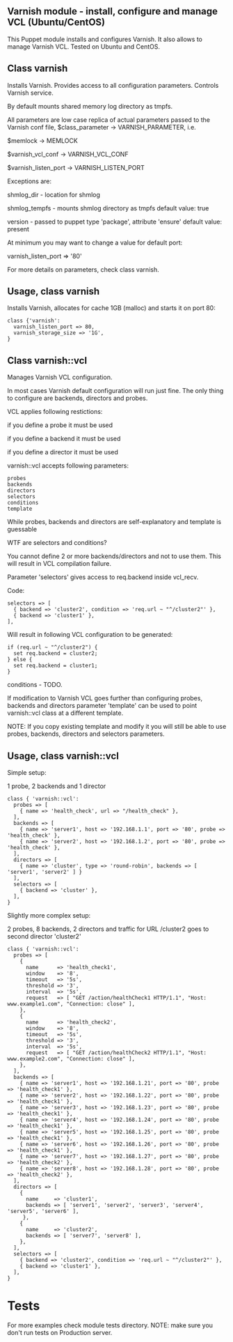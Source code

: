 ## Varnish module - install, configure and manage VCL (Ubuntu/CentOS)

This Puppet module installs and configures Varnish.
It also allows to manage Varnish VCL.
Tested on Ubuntu and CentOS.

## Class varnish

Installs Varnish. Provides access to all configuration parameters. Controls Varnish service.

By default mounts shared memory log directory as tmpfs.

All parameters are low case replica of actual parameters passed to
the Varnish conf file, $class_parameter -> VARNISH_PARAMETER, i.e.

$memlock             -> MEMLOCK

$varnish_vcl_conf    -> VARNISH_VCL_CONF

$varnish_listen_port -> VARNISH_LISTEN_PORT

Exceptions are: 

shmlog_dir    - location for shmlog 

shmlog_tempfs - mounts shmlog directory as tmpfs
                default value: true

version       - passed to puppet type 'package', attribute 'ensure'
                default value: present

At minimum you may want to change a value for default port:

varnish_listen_port => '80'

For more details on parameters, check class varnish.

## Usage, class varnish

Installs Varnish, allocates for cache 1GB (malloc) and starts it on port 80:

    class {'varnish':
      varnish_listen_port => 80,
      varnish_storage_size => '1G',
    }

## Class varnish::vcl

Manages Varnish VCL configuration.

In most cases Varnish default configuration will run just fine.
The only thing to configure are backends, directors and probes.

VCL applies following restictions:

if you define a probe it must be used

if you define a backend it must be used

if you define a director it must be used

varnish::vcl accepts following parameters:

    probes
    backends
    directors
    selectors
    conditions
    template

While probes, backends and directors are self-explanatory and template is guessable 

WTF are selectors and conditions?

You cannot define 2 or more backends/directors and not to use them.
This will result in VCL compilation failure.

Parameter 'selectors' gives access to req.backend inside vcl_recv.

Code:

    selectors => [
      { backend => 'cluster2', condition => 'req.url ~ "^/cluster2"' },
      { backend => 'cluster1' },
    ],

Will result in following VCL configuration to be generated:

    if (req.url ~ "^/cluster2") {
      set req.backend = cluster2;
    } else {
      set req.backend = cluster1;
    }

conditions - TODO.

If modification to Varnish VCL goes further than configuring probes, backends and directors
parameter 'template' can be used to point varnish::vcl class at a different template.

NOTE: If you copy existing template and modify it you will still 
be able to use probes, backends, directors and selectors parameters.

## Usage, class varnish::vcl

Simple setup:

1 probe, 2 backends and 1 director

    class { 'varnish::vcl':
      probes => [
        { name => 'health_check', url => "/health_check" },
      ],
      backends => [
        { name => 'server1', host => '192.168.1.1', port => '80', probe => 'health_check' },
        { name => 'server2', host => '192.168.1.2', port => '80', probe => 'health_check' },
      ],
      directors => [
        { name => 'cluster', type => 'round-robin', backends => [ 'server1', 'server2' ] }
      ],
      selectors => [
        { backend => 'cluster' },
      ],
    }


Slightly more complex setup:

2 probes, 8 backends, 2 directors and traffic for URL /cluster2 goes to second director 'cluster2'

    class { 'varnish::vcl':
      probes => [
        {
          name      => 'health_check1',
          window    => '8',
          timeout   => '5s',
          threshold => '3',
          interval  => '5s',
          request   => [ "GET /action/healthCheck1 HTTP/1.1", "Host: www.example1.com", "Connection: close" ],
        },
        {
          name      => 'health_check2',
          window    => '8',
          timeout   => '5s',
          threshold => '3',
          interval  => '5s',
          request   => [ "GET /action/healthCheck2 HTTP/1.1", "Host: www.example2.com", "Connection: close" ],
        },
      ],
      backends => [
        { name => 'server1', host => '192.168.1.21', port => '80', probe => 'health_check1' },
        { name => 'server2', host => '192.168.1.22', port => '80', probe => 'health_check1' },
        { name => 'server3', host => '192.168.1.23', port => '80', probe => 'health_check1' },
        { name => 'server4', host => '192.168.1.24', port => '80', probe => 'health_check1' },
        { name => 'server5', host => '192.168.1.25', port => '80', probe => 'health_check1' },
        { name => 'server6', host => '192.168.1.26', port => '80', probe => 'health_check1' },
        { name => 'server7', host => '192.168.1.27', port => '80', probe => 'health_check2' },
        { name => 'server8', host => '192.168.1.28', port => '80', probe => 'health_check2' },
      ],
      directors => [
        {
          name     => 'cluster1',
          backends => [ 'server1', 'server2', 'server3', 'server4', 'server5', 'server6' ],
         },
        {
          name     => 'cluster2',
          backends => [ 'server7', 'server8' ],
        },
      ],
      selectors => [
        { backend => 'cluster2', condition => 'req.url ~ "^/cluster2"' },
        { backend => 'cluster1' },
      ],
    }

# Tests
For more examples check module tests directory.
NOTE: make sure you don't run tests on Production server.
